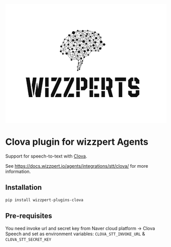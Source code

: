 ![Wizzpert Logo](wizzpert-plugins/assets/logo.png)

# Clova plugin for wizzpert Agents

Support for speech-to-text with [Clova](https://api.ncloud-docs.com/docs/).

See https://docs.wizzpert.io/agents/integrations/stt/clova/ for more information.

## Installation

```bash
pip install wizzpert-plugins-clova
```

## Pre-requisites

You need invoke url and secret key from Naver cloud platform -> Clova Speech and set as environment variables: `CLOVA_STT_INVOKE_URL` & `CLOVA_STT_SECRET_KEY`

